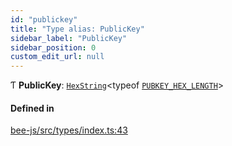 ```yaml
---
id: "publickey"
title: "Type alias: PublicKey"
sidebar_label: "PublicKey"
sidebar_position: 0
custom_edit_url: null
---
```


Ƭ **PublicKey**: [`HexString`](utils.hex.hexstring.md)<typeof [`PUBKEY_HEX_LENGTH`](../variables/pubkey_hex_length.md)\>

#### Defined in

[bee-js/src/types/index.ts:43](https://github.com/ethersphere/bee-js/blob/0e69ca1/src/types/index.ts#L43)
